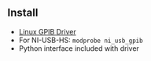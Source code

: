 ## Install ##

 - [Linux GPIB Driver](https://sourceforge.net/projects/linux-gpib/)
 - For NI-USB-HS: `modprobe ni_usb_gpib`
 - Python interface included with driver
